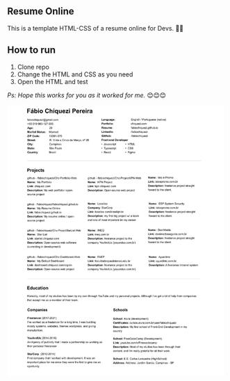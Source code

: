 ## Resume Online

This is a template HTML-CSS of a resume online for Devs. 📄🚀
&nbsp;

## How to run

1. Clone repo
2. Change the HTML and CSS as you need
3. Open the HTML and test
   &nbsp;

_Ps: Hope this works for you as it worked for me._ 😊😊😊

<img 
    src="design/design.jpg?raw=true" 
    alt="screenshot" 
    title="screenshot" 
    width="500"
/>
